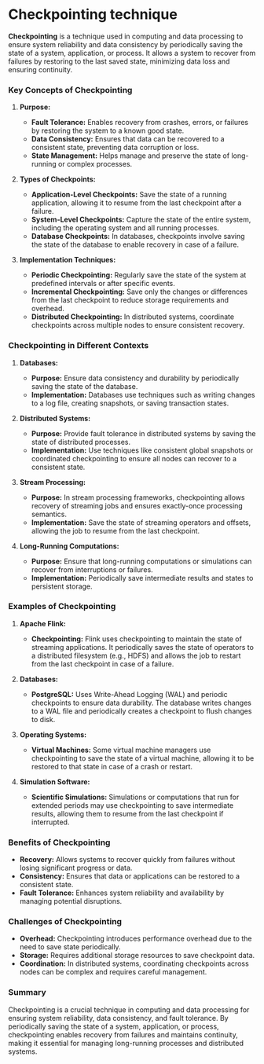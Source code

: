 # Checkpointing technique

**Checkpointing** is a technique used in computing and data processing to ensure system reliability and data consistency by periodically saving the state of a system, application, or process. It allows a system to recover from failures by restoring to the last saved state, minimizing data loss and ensuring continuity.

### Key Concepts of Checkpointing

1. **Purpose:**
   - **Fault Tolerance:** Enables recovery from crashes, errors, or failures by restoring the system to a known good state.
   - **Data Consistency:** Ensures that data can be recovered to a consistent state, preventing data corruption or loss.
   - **State Management:** Helps manage and preserve the state of long-running or complex processes.

2. **Types of Checkpoints:**
   - **Application-Level Checkpoints:** Save the state of a running application, allowing it to resume from the last checkpoint after a failure.
   - **System-Level Checkpoints:** Capture the state of the entire system, including the operating system and all running processes.
   - **Database Checkpoints:** In databases, checkpoints involve saving the state of the database to enable recovery in case of a failure.

3. **Implementation Techniques:**
   - **Periodic Checkpointing:** Regularly save the state of the system at predefined intervals or after specific events.
   - **Incremental Checkpointing:** Save only the changes or differences from the last checkpoint to reduce storage requirements and overhead.
   - **Distributed Checkpointing:** In distributed systems, coordinate checkpoints across multiple nodes to ensure consistent recovery.

### Checkpointing in Different Contexts

1. **Databases:**
   - **Purpose:** Ensure data consistency and durability by periodically saving the state of the database.
   - **Implementation:** Databases use techniques such as writing changes to a log file, creating snapshots, or saving transaction states.

2. **Distributed Systems:**
   - **Purpose:** Provide fault tolerance in distributed systems by saving the state of distributed processes.
   - **Implementation:** Use techniques like consistent global snapshots or coordinated checkpointing to ensure all nodes can recover to a consistent state.

3. **Stream Processing:**
   - **Purpose:** In stream processing frameworks, checkpointing allows recovery of streaming jobs and ensures exactly-once processing semantics.
   - **Implementation:** Save the state of streaming operators and offsets, allowing the job to resume from the last checkpoint.

4. **Long-Running Computations:**
   - **Purpose:** Ensure that long-running computations or simulations can recover from interruptions or failures.
   - **Implementation:** Periodically save intermediate results and states to persistent storage.

### Examples of Checkpointing

1. **Apache Flink:**
   - **Checkpointing:** Flink uses checkpointing to maintain the state of streaming applications. It periodically saves the state of operators to a distributed filesystem (e.g., HDFS) and allows the job to restart from the last checkpoint in case of a failure.

2. **Databases:**
   - **PostgreSQL:** Uses Write-Ahead Logging (WAL) and periodic checkpoints to ensure data durability. The database writes changes to a WAL file and periodically creates a checkpoint to flush changes to disk.

3. **Operating Systems:**
   - **Virtual Machines:** Some virtual machine managers use checkpointing to save the state of a virtual machine, allowing it to be restored to that state in case of a crash or restart.

4. **Simulation Software:**
   - **Scientific Simulations:** Simulations or computations that run for extended periods may use checkpointing to save intermediate results, allowing them to resume from the last checkpoint if interrupted.

### Benefits of Checkpointing

- **Recovery:** Allows systems to recover quickly from failures without losing significant progress or data.
- **Consistency:** Ensures that data or applications can be restored to a consistent state.
- **Fault Tolerance:** Enhances system reliability and availability by managing potential disruptions.

### Challenges of Checkpointing

- **Overhead:** Checkpointing introduces performance overhead due to the need to save state periodically.
- **Storage:** Requires additional storage resources to save checkpoint data.
- **Coordination:** In distributed systems, coordinating checkpoints across nodes can be complex and requires careful management.

### Summary

Checkpointing is a crucial technique in computing and data processing for ensuring system reliability, data consistency, and fault tolerance. By periodically saving the state of a system, application, or process, checkpointing enables recovery from failures and maintains continuity, making it essential for managing long-running processes and distributed systems.
